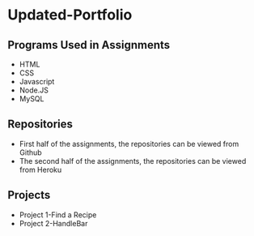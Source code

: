 # Updated-Portfolio

## Programs Used in Assignments
  * HTML
  * CSS
  * Javascript
  * Node.JS
  * MySQL
  
 ## Repositories
  * First half of the assignments, the repositories can be viewed from Github
  * The second half of the assignments, the repositories can be viewed from Heroku
  
 ## Projects
  * Project 1-Find a Recipe
  * Project 2-HandleBar
